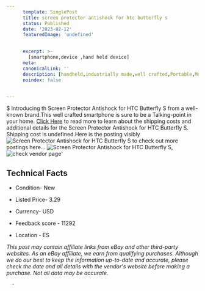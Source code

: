 ```yaml
---
      template: SinglePost
      title: screen protector antishock for htc butterfly s
      status: Published
      date: '2023-02-12'
      featuredImage: 'undefined'
       

      excerpt: >-
        [smartphone,device ,hand held device]
      meta:
      canonicalLink: ''
      description: [handheld,industrially made,well crafted,Portable,Mobile,Compact,Convenient,Lightweight,Maneuverable,Man-portable,Miniature,Carriable,Hand-held,Light,Holdable,Transportable,Mobile device,Pocket-sized,On-the-go,Wireless,Cordless,Compact size,Convenient size, smartphone,device ,hand held device]
      noindex: false
      

---
```

$
      Introducing th Screen Protector Antishock for HTC Butterfly S from a well-known brand.This well crafted smartphone is sure to be a Talking-point in your home. [Click Here](https://www.ebay.com/itm/163902151237?hash=item2629545a45%3Am%3AmeZorxUa8dwIoUiug3i-oQw&amdata=enc%3AAQAHAAAA4Lqc%2Bnycq%2FhI385goKha0tFlRhCJ8t%2BK7PVqgn4Ze1DXbdbmQeONOP%2FutsdWZUgvjDDmHBZlYuu1dszGX2hiOq1C6YxuIV3Zq4cVV7cb8%2BHdBcB7dusWmyzsIibyDXOdyQQf4RbSpDZjOQiOhdxQNQ%2Fq2ithKxeQBkPBQqJZra5RkY0PQJaOleV6kvlJrBnSYlbuM1kXLZmAiWYHBCctzc%2BgMd8ayVfV8becVsZQS%2FH9I9jBs8A6IjwhXBtTvd5FvVqM6cUvliTauJ9UxokfVnblAbfIZyxIIJpa%2BrQOJDKL&mkevt=1&mkcid=1&mkrid=711-53200-19255-0&campid=%253CePNCampaignId%253E&customid=%253CreferenceId%253E&toolid=10049) to read more to learn about the shipping costs and additional details for the Screen Protector Antishock for HTC Butterfly S. Shipping cost is undefined.Here is the posting visibly ![Screen Protector Antishock for HTC Butterfly S](undefined) to check out more postings here... ![Screen Protector Antishock for HTC Butterfly S](), ![check vendor page](https://origin-galleryplus.ebayimg.com/ws/web/163902151237_2_0_1/225x225.jpg,https://origin-galleryplus.ebayimg.com/ws/web/163902151237_3_0_1/225x225.jpg,https://origin-galleryplus.ebayimg.com/ws/web/163902151237_4_0_1/225x225.jpg,https://origin-galleryplus.ebayimg.com/ws/web/163902151237_5_0_1/225x225.jpg,https://origin-galleryplus.ebayimg.com/ws/web/163902151237_6_0_1/225x225.jpg)'

      

 ## Technical Facts 



     
      

 - Condition- New 


      

 - Listed Price- 3.29 


      

 - Currency- USD 


      

 - Feedback score - 11292 


      

 - Location - ES 


      
      

 *_This post may contain affiliate links from eBay and other third-party websites. As an eBay affiliate, we earn from qualifying purchases. Although we do our best to keep the information up-to-date and accurate, please check the date and all details with the vendor's website before making a purchase. Not all data may be accurate._*




      -
